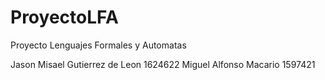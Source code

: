# ProyectoLFA
Proyecto Lenguajes Formales y Automatas

Jason Misael Gutierrez de Leon 1624622
Miguel Alfonso Macario 1597421
